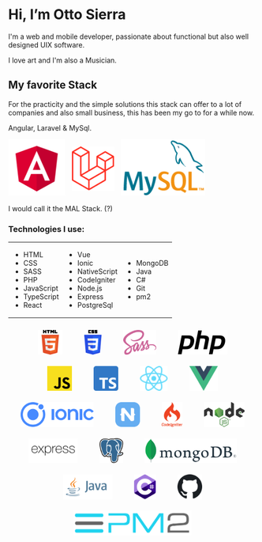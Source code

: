 # Hi, I’m Otto Sierra

I'm a web and mobile developer, passionate about functional but also well designed UIX software.

I love art and I'm also a Musician.

## My favorite Stack

For the practicity and the simple solutions this stack can offer to a lot of companies and also small business, this has been my go to for a while now.

Angular, Laravel & MySql.

<div>
  <img src="./assets/angular.svg" alt="alt text" title="Angular" height="115"/>
  <img src="./assets/laravel.min.svg" alt="alt text" title="Laravel" height="90" style="padding: 10px"/>
  <img src="./assets/mysql.png" alt="alt text" title="MySQL" height="115"/>
</div>


I would call it the MAL Stack. (?)

### Technologies I use:

<table border="0">
<tr>
<td>
    
* HTML
* CSS
* SASS
* PHP
* JavaScript
* TypeScript
* React

</td>
<td>


* Vue
* Ionic
* NativeScript
* CodeIgniter
* Node.js
* Express
* PostgreSql

</td>
<td>

* MongoDB
* Java
* C#
* Git
* pm2 

</td>
</table>

<div style="text-align: center;">
  <img class="logo" src="./assets/img/HTML5.svg" alt="alt text" title="HTML5" height="50"/>
  <img class="logo" src="./assets/img/CSS3.svg" alt="CSS3" title="image Title" height="50"/>
  <img class="logo" src="./assets/img/SASS.png" alt="alt text" title="SASS" height="50"/>
  <img class="logo" src="./assets/img/php.svg" alt="alt text" title="PHP" height="50"/>
  <img class="logo" src="./assets/img/JavaScript.svg" alt="alt text" title="JavaScript" height="50"/>
  <img class="logo" src="./assets/img/Typescript.svg" alt="alt text" title="TypeScript" height="50"/>
  <img class="logo" src="./assets/img/React.svg" alt="alt text" title="React" height="50"/>
  <img class="logo" src="./assets/img/VueJs.svg" alt="alt text" title="VueJs" height="50"/>
  <img class="logo" src="./assets/img/Ionic.svg" alt="alt text" title="Ionic" height="50"/>
  <img class="logo" src="./assets/img/NativeScript.png" alt="alt text" title="NativeScript" height="50"/>
  <img class="logo" src="./assets/img/codeigniter.svg" alt="alt text" title="Codeigniter" height="50"/>
  <img class="logo" src="./assets/img/Node.svg" alt="alt text" title="NodeJs" height="50"/>
  <img class="logo" src="./assets/img/expressjs.svg" alt="alt text" title="Express" height="50"/>
  <img class="logo" src="./assets/img/PostgreSQL.svg" alt="alt text" title="PostgreSQL" height="50"/>
  <img class="logo" src="./assets/img/MongoDB.svg" alt="alt text" title="MongoDB" height="50"/>
  <img class="logo" src="./assets/img/Java.svg" alt="alt text" title="Java" height="50"/>
  <img class="logo" src="./assets/img/Csharp.svg" alt="alt text" title="Csharp" height="50"/>
  <img class="logo" src="./assets/img/github.svg" alt="alt text" title="Github" height="50"/>
  <img class="logo" src="./assets/img/PM2.png" alt="alt text" title="PM2" height="50"/>
</div>

<style>
  .logo {
    padding: 10px 20px;
  }
</style>

<!---
ottodanielsierra/ottodanielsierra is a ✨ special ✨ repository because its `README.md` (this file) appears on your GitHub profile.
You can click the Preview link to take a look at your changes.
--->

